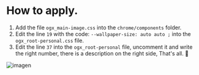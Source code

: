 # How to apply.
<ol>
  <li>Add the file <code>ogx_main-image.css</code> into the <code>chrome/components</code> folder.</li>
  <li>Edit the line <code>19</code> with the code: <code>--wallpaper-size: auto auto ;</code> into the <code>ogx_root-personal.css</code> file.</li>
  <li> Edit the line <code>37</code> into the <code>ogx_root-personal</code> file, uncomment it and write the right number, 
  there is a description on the right side, That's all. 💙</li>
</ol>

![imagen](https://user-images.githubusercontent.com/22057609/172068954-cc6b56a5-3f60-4152-a978-66cb4d61d5f2.png)
